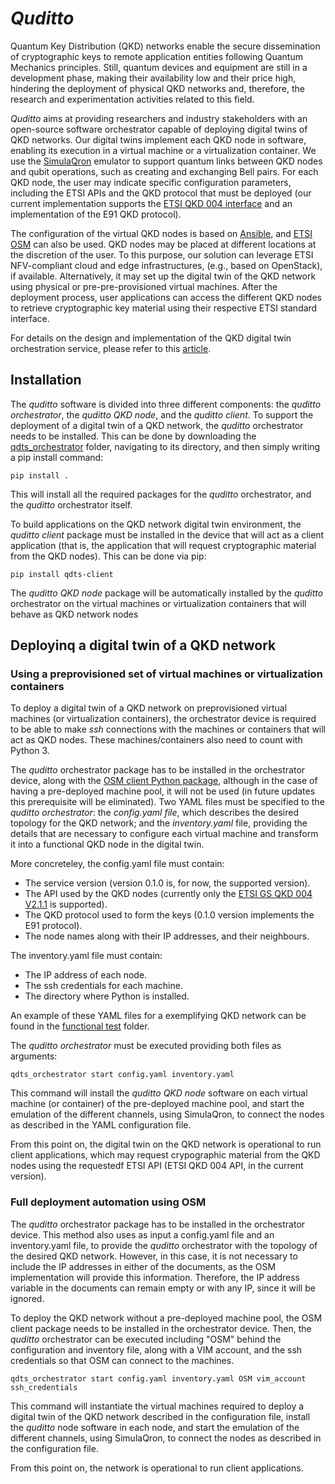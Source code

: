 # *Quditto*

Quantum Key Distribution (QKD) networks enable the secure dissemination of cryptographic keys to remote application entities following Quantum Mechanics principles. Still, quantum devices and equipment are still in a development phase, making their availability low and their price high, hindering the deployment of physical QKD networks and, therefore, the research and experimentation activities related to this field.

*Quditto* aims at providing researchers and industry stakeholders with an open-source software orchestrator capable of deploying digital twins of QKD networks. Our digital twins implement each QKD node in software, enabling its execution in a virtual machine or a virtualization container. We use the [SimulaQron](http://www.simulaqron.org) emulator to support quantum links between QKD nodes and qubit operations, such as creating and exchanging Bell pairs. For each QKD node, the user may indicate specific configuration parameters, including the ETSI APIs and the QKD protocol that must be deployed (our current implementation supports the [ETSI QKD 004 interface](https://portal.etsi.org/webapp/workprogram/Report_WorkItem.asp?WKI_ID=54395) and an implementation of the E91 QKD protocol).

The configuration of the virtual QKD nodes is based on [Ansible](https://www.ansible.com), and [ETSI OSM](https://osm.etsi.org) can also be used. QKD nodes may be placed at different locations at the discretion of the user. To this purpose, our solution can leverage ETSI NFV-compliant cloud and edge infrastructures, (e.g., based on OpenStack), if available. Alternatively, it may set up the digital twin of the QKD network using physical or pre-pre-provisioned virtual machines. After the deployment process, user applications can access the different QKD nodes to retrieve cryptographic key material using their respective ETSI standard interface.

For details on the design and implementation of the QKD digital twin orchestration service, please refer to this [article](https://www.mdpi.com/2076-3417/14/3/1018).

## Installation

The *quditto* software is divided into three different components: the *quditto orchestrator*, the *quditto QKD node*, and the *quditto client*. To support the deployment of a digital twin of a QKD network, the *quditto* orchestrator needs to be installed. This can be done by downloading the [qdts_orchestrator](https://github.com/Networks-it-uc3m/QDTS/tree/main/qdts_orchestrator) folder, navigating to its directory, and then simply writing a pip install command:

```
pip install .
````

This will install all the required packages for the *quditto* orchestrator, and the *quditto* orchestrator itself.

To build applications on the QKD network digital twin environment, the *quditto client* package must be installed in the device that will act as a client application (that is, the application that will request cryptographic material from the QKD nodes). This can be done via pip:

```
pip install qdts-client
```

The *quditto QKD node* package will be automatically installed by the *quditto* orchestrator on the virtual machines or virtualization containers that will behave as QKD network nodes

## Deployinq a digital twin of a QKD network

### Using a preprovisioned set of virtual machines or virtualization containers

To deploy a digital twin of a QKD network on preprovisioned virtual machines (or virtualization containers), the orchestrator device is required to be able to make *ssh* connections with the machines or containers that will act as QKD nodes. These machines/containers also need to count with Python 3.

The *quditto* orchestrator package has to be installed in the orchestrator device, along with the [OSM client Python package](https://osm.etsi.org/gitlab/osm/osmclient), although in the case of having a pre-deployed  machine pool, it will not be used (in future updates this prerequisite will be eliminated). Two YAML files must be specified to the *quditto orchestrator*: the *config.yaml file*, which describes the desired topology for the QKD network; and the *inventory.yaml* file, providing the details that are necessary to configure each virtual machine and transform it into a functional QKD node in the digital twin. 

More concreteley, the config.yaml file must contain:

- The service version (version 0.1.0 is, for now, the supported version).
- The API used by the QKD nodes (currently only the [ETSI GS QKD 004 V2.1.1](https://www.etsi.org/deliver/etsi_gs/QKD/001_099/004/02.01.01_60/gs_qkd004v020101p.pdf) is supported).
- The QKD protocol used to form the keys (0.1.0 version implements the E91 protocol).
- The node names along with their IP addresses, and their neighbours.

The inventory.yaml file must contain:

- The IP address of each node.
- The ssh credentials for each machine.
- The directory where Python is installed.

An example of these YAML files for a exemplifying QKD network can be found in the [functional test](https://github.com/Networks-it-uc3m/QDTS/tree/main/functional_test) folder. 

The *quditto orchestrator* must be executed providing both files as arguments: 

```
qdts_orchestrator start config.yaml inventory.yaml
```

This command will install the *quditto QKD node* software on each virtual machine (or container) of the pre-deployed machine pool, and start the emulation of the different channels, using SimulaQron, to connect the nodes as described in the YAML configuration file. 

From this point on, the digital twin on the QKD network is operational to run client applications, which may request crypographic material from the QKD nodes using the requestedf ETSI API (ETSI QKD 004 API, in the current version).

### Full deployment automation using OSM

The *quditto* orchestrator package has to be installed in the orchestrator device. This method also uses as input a config.yaml file and an inventory.yaml file, to provide the *quditto* orchestrator with the topology of the desired QKD network. However, in this case, it is not necessary to include the IP addresses in either of the documents, as the OSM implementation will provide this information. Therefore, the IP address variable in the documents can remain empty or with any IP, since it will be ignored.

To deploy the QKD network without a pre-deployed machine pool, the OSM client package needs to be installed in the orchestrator device. Then, the *quditto* orchestrator can be executed including "OSM" behind the configuration and inventory file, along with a VIM account, and the ssh credentials so that OSM can connect to the machines.

```
qdts_orchestrator start config.yaml inventory.yaml OSM vim_account ssh_credentials
```

This command will instantiate the virtual machines required to deploy a digital twin of the QKD network described in the configuration file,  install the *quditto* node software in each node, and start the emulation of the different channels, using SimulaQron, to connect the nodes as described in the configuration file.

From this point on, the network is operational to run client applications.

